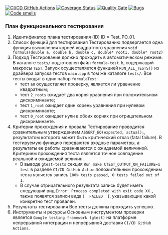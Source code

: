 [![CI/CD GitHub Actions](https://github.com/seekerk/ctest/actions/workflows/test-action.yml/badge.svg)](https://github.com/seekerk/ctest/actions/workflows/test-action.yml)
[![Coverage Status](https://coveralls.io/repos/seekerk/ctest/badge.svg?branch=main)](https://coveralls.io/github/seekerk/ctest?branch=main)
[![Quality Gate](https://sonarcloud.io/api/project_badges/measure?project=seekerk_ctest&metric=alert_status)](https://sonarcloud.io/dashboard?id=seekerk_ctest)
[![Bugs](https://sonarcloud.io/api/project_badges/measure?project=seekerk_ctest&metric=bugs)](https://sonarcloud.io/summary/new_code?id=seekerk_ctest)
[![Code smells](https://sonarcloud.io/api/project_badges/measure?project=seekerk_ctest&metric=code_smells)](https://sonarcloud.io/dashboard?id=seekerk_ctest)

### План функционального тестирования
1. Идентификатор плана тестирования (ID)
      ID = Test_PO_01. 
2. Список функций для тестирования
      Тестированию подвергается одна функция вычисления корней квадратного уравнения
      `void formula(double a, double b, double c, double* root1, double* root2)`
3. Подход
      Тестирование должно проходить в автоматическом режиме. В каталоге `tests/` подготовлен файл `formula-test.h`, содержащий макросы `TEST`.
      Запуск осуществляется функцией `RUN_ALL_TESTS()` из драйвера запуска тестов `main.cpp` в том же каталоге `tests/`. 
      Все тесты входят в один набор `formulaTest`:
      - тест `a0` осуществляет проверку, является ли уравнение квадратным;
      - тест `2_roots` ожидает два корня уравнения при положительном дискриминанте;
      - тест `1_root` ожидает один корень уравнения при нулевом дискриминанте;
      - тест `0_root` ожидает нули в обоих корнях при отрицательном дискриминанте.
4. Критерии прохождения и провала
      Тестирование проводится сравнительным утверждением `ASSERT_EQ(expected, actual);`, результатом которого может быть критический отказ (fatal failure). В тестируемую функцию передаются входные параметры, а результаты ее работы сравниваются с ожидаемой величиной.
      Критерием прохождения теста является точное совпадение реальной и ожидаемой величин. 
      - В выводе `gtest-tests` секция `Run make CTEST_OUTPUT_ON_FAILURE=1 test` в разделе `CI/CD GitHub Action`положительным прохожденим теста является запись `100% tests passed, 0 tests failed out of 1`. 
      - В случае отрицательного результата запись будет иметь следующий вид `Error: Process completed with exit code XX.`, также появятся записи вида `[  FAILED  ]`, указывающие какой конкретно тест провален.
5. Результаты тестирования
      Все тесты должны проходить успешно.
6. Инструменты и ресурсы
      Основным инструментом проверки является `Google testing framework (gtest)` на платформе непрерывной интеграции и непрерывной доставки `CI/CD GitHub Actions`.
